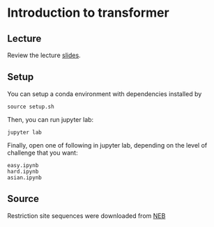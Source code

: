# Introduction to transformer

## Lecture

Review the lecture [slides](https://github.com/djhshih/intro-transformer/tree/main/doc/lec_transformer.pptx).

## Setup

You can setup a conda environment with dependencies installed by
```
source setup.sh
```

Then, you can run jupyter lab:
```
jupyter lab
```

Finally, open one of following in jupyter lab, depending on the level of
challenge that you want:
```
easy.ipynb
hard.ipynb
asian.ipynb
```

## Source

Restriction site sequences were downloaded from [NEB][1]

[1]: https://www.neb.com/en/tools-and-resources/selection-charts/alphabetized-list-of-recognition-specificities

